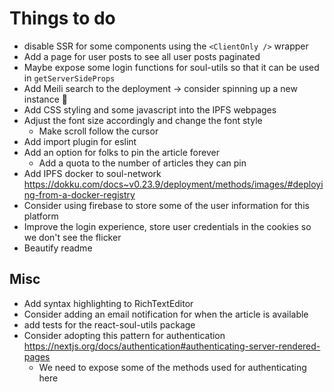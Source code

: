 # Things to do

- disable SSR for some components using the `<ClientOnly />` wrapper
- Add a page for user posts to see all user posts paginated
- Maybe expose some login functions for soul-utils so that it can be used in `getServerSideProps`
- Add Meili search to the deployment -> consider spinning up a new instance 🤔
- Add CSS styling and some javascript into the IPFS webpages
- Adjust the font size accordingly and change the font style
  - Make scroll follow the cursor
- Add import plugin for eslint
- Add an option for folks to pin the article forever
  - Add a quota to the number of articles they can pin
- Add IPFS docker to soul-network https://dokku.com/docs~v0.23.9/deployment/methods/images/#deploying-from-a-docker-registry
- Consider using firebase to store some of the user information for this platform
- Improve the login experience, store user credentials in the cookies so we don't see the flicker
- Beautify readme

## Misc

- Add syntax highlighting to RichTextEditor
- Consider adding an email notification for when the article is available
- add tests for the react-soul-utils package
- Consider adopting this pattern for authentication https://nextjs.org/docs/authentication#authenticating-server-rendered-pages
  - We need to expose some of the methods used for authenticating here
